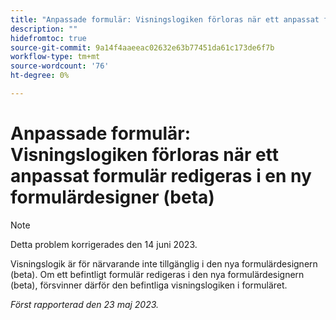 ```yaml
---
title: "Anpassade formulär: Visningslogiken förloras när ett anpassat formulär redigeras i en ny formulärdesigner (beta)"
description: ""
hidefromtoc: true
source-git-commit: 9a14f4aaeeac02632e63b77451da61c173de6f7b
workflow-type: tm+mt
source-wordcount: '76'
ht-degree: 0%

---
```



# Anpassade formulär: Visningslogiken förloras när ett anpassat formulär redigeras i en ny formulärdesigner (beta)

>[!NOTE]
>
>Detta problem korrigerades den 14 juni 2023.

Visningslogik är för närvarande inte tillgänglig i den nya formulärdesignern (beta). Om ett befintligt formulär redigeras i den nya formulärdesignern (beta), försvinner därför den befintliga visningslogiken i formuläret.

_Först rapporterad den 23 maj 2023._

